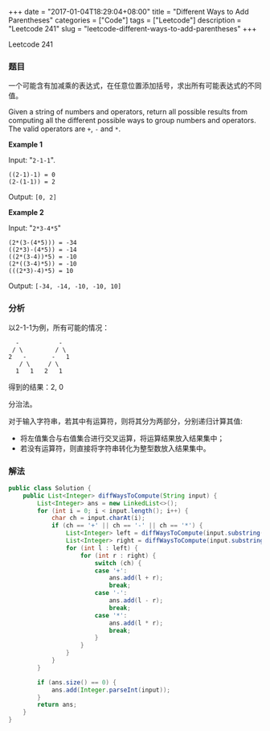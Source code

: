 +++
date = "2017-01-04T18:29:04+08:00"
title = "Different Ways to Add Parentheses"
categories = ["Code"]
tags = ["Leetcode"]
description = "Leetcode 241"
slug = "leetcode-different-ways-to-add-parentheses"
+++


Leetcode 241

### 题目

一个可能含有加减乘的表达式，在任意位置添加括号，求出所有可能表达式的不同值。

Given a string of numbers and operators, return all possible results from computing all the different possible ways to group numbers and operators. The valid operators are `+`, `-` and `*`.

__Example 1__

Input: "`2-1-1`".

```
((2-1)-1) = 0
(2-(1-1)) = 2
```

Output: `[0, 2]`

__Example 2__

Input: "`2*3-4*5`"

```
(2*(3-(4*5))) = -34
((2*3)-(4*5)) = -14
((2*(3-4))*5) = -10
(2*((3-4)*5)) = -10
(((2*3)-4)*5) = 10
```

Output: `[-34, -14, -10, -10, 10]`

### 分析

以2-1-1为例，所有可能的情况：

```
  -           -
 / \         / \
2   -       -   1
   / \     / \
  1   1   2   1
```

得到的结果：2, 0

分治法。

对于输入字符串，若其中有运算符，则将其分为两部分，分别递归计算其值:

* 将左值集合与右值集合进行交叉运算，将运算结果放入结果集中；
* 若没有运算符，则直接将字符串转化为整型数放入结果集中。

### 解法

```java
public class Solution {
    public List<Integer> diffWaysToCompute(String input) {
        List<Integer> ans = new LinkedList<>();
        for (int i = 0; i < input.length(); i++) {
            char ch = input.charAt(i);
            if (ch == '+' || ch == '-' || ch == '*') {
                List<Integer> left = diffWaysToCompute(input.substring(0, i));
                List<Integer> right = diffWaysToCompute(input.substring(i + 1));
                for (int l : left) {
                    for (int r : right) {
                        switch (ch) {
                        case '+':
                            ans.add(l + r);
                            break;
                        case '-':
                            ans.add(l - r);
                            break;
                        case '*':
                            ans.add(l * r);
                            break;
                        }
                    }
                }
            }
        }

        if (ans.size() == 0) {
            ans.add(Integer.parseInt(input));
        }
        return ans;
    }
}
```